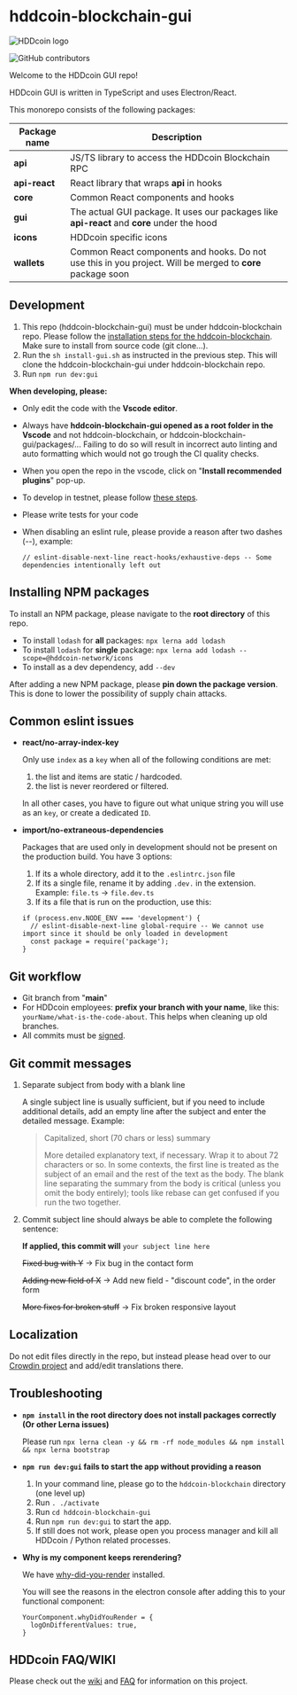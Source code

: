 # hddcoin-blockchain-gui

![HDDcoin logo](https://www.hddcoin.org/wp-content/uploads/2022/09/hddcoin-logo.svg)

![GitHub contributors](https://img.shields.io/github/contributors/HDDcoin-Network/hddcoin-blockchain-gui?logo=GitHub)

Welcome to the HDDcoin GUI repo!

HDDcoin GUI is written in TypeScript and uses Electron/React.

This monorepo consists of the following packages:

| Package name  | Description                                                                                                |
| ------------- | ---------------------------------------------------------------------------------------------------------- |
| **api**       | JS/TS library to access the HDDcoin Blockchain RPC                                                            |
| **api-react** | React library that wraps **api** in hooks                                                                  |
| **core**      | Common React components and hooks                                                                          |
| **gui**       | The actual GUI package. It uses our packages like **api-react** and **core** under the hood                |
| **icons**     | HDDcoin specific icons                                                                                        |
| **wallets**   | Common React components and hooks. Do not use this in you project. Will be merged to **core** package soon |

## Development

1. This repo (hddcoin-blockchain-gui) must be under hddcoin-blockchain repo. Please follow the [installation steps for the hddcoin-blockchain](https://github.com/HDDcoin-Network/hddcoin-blockchain/wiki/INSTALL#install-from-source). Make sure to install from source code (git clone...).
2. Run the `sh install-gui.sh` as instructed in the previous step. This will clone the hddcoin-blockchain-gui under hddcoin-blockchain repo.
3. Run `npm run dev:gui`

**When developing, please:**

- Only edit the code with the **Vscode editor**.
- Always have **hddcoin-blockchain-gui opened as a root folder in the Vscode** and not hddcoin-blockchain, or hddcoin-blockchain-gui/packages/... Failing to do so will result in incorrect auto linting and auto formatting which would not go trough the CI quality checks.
- When you open the repo in the vscode, click on "**Install recommended plugins**" pop-up.
- To develop in testnet, please follow [these steps](https://github.com/HDDcoin-Network/hddcoin-blockchain/wiki/How-to-connect-to-the-Testnet).
- Please write tests for your code
- When disabling an eslint rule, please provide a reason after two dashes (--), example:

  `// eslint-disable-next-line react-hooks/exhaustive-deps -- Some dependencies intentionally left out`

## Installing NPM packages

To install an NPM package, please navigate to the **root directory** of this repo.

- To install `lodash` for **all** packages: `npx lerna add lodash`
- To install `lodash` for **single** package: `npx lerna add lodash --scope=@hddcoin-network/icons`
- To install as a dev dependency, add `--dev`

After adding a new NPM package, please **pin down the package version**. This is done to lower the possibility of supply chain attacks.

## Common eslint issues

- **react/no-array-index-key**

  Only use `index` as a `key` when all of the following conditions are met:

  1.  the list and items are static / hardcoded.
  2.  the list is never reordered or filtered.

  In all other cases, you have to figure out what unique string you will use as an `key`, or create a dedicated `ID`.

- **import/no-extraneous-dependencies**

  Packages that are used only in development should not be present on the production build. You have 3 options:

  1. If its a whole directory, add it to the `.eslintrc.json` file
  2. If its a single file, rename it by adding `.dev.` in the extension. Example: `file.ts` -> `file.dev.ts`
  3. If its a file that is run on the production, use this:

  ```
  if (process.env.NODE_ENV === 'development') {
    // eslint-disable-next-line global-require -- We cannot use import since it should be only loaded in development
    const package = require('package');
  }
  ```

## Git workflow

- Git branch from "**main**"
- For HDDcoin employees: **prefix your branch with your name**, like this: `yourName/what-is-the-code-about`. This helps when cleaning up old branches.
- All commits must be [signed](https://docs.github.com/en/authentication/managing-commit-signature-verification/signing-commits).

## Git commit messages

1. Separate subject from body with a blank line

   A single subject line is usually sufficient, but if you need to include additional details, add an empty line after the subject and enter the detailed message. Example:

   > Capitalized, short (70 chars or less) summary
   >
   > More detailed explanatory text, if necessary. Wrap it to about 72
   > characters or so. In some contexts, the first line is treated as the
   > subject of an email and the rest of the text as the body. The blank
   > line separating the summary from the body is critical (unless you omit
   > the body entirely); tools like rebase can get confused if you run the
   > two together.

2. Commit subject line should always be able to complete the following sentence:

   **If applied, this commit will** `your subject line here`

   ~~Fixed bug with Y~~ -> Fix bug in the contact form

   ~~Adding new field of X~~ -> Add new field - "discount code", in the order form

   ~~More fixes for broken stuff~~ -> Fix broken responsive layout

## Localization

Do not edit files directly in the repo, but instead please head over to our [Crowdin project](https://hddcoin.crowdin.com/hddcoin-blockchain-gui) and add/edit translations there.

## Troubleshooting

- **`npm install` in the root directory does not install packages correctly (Or other Lerna issues)**

  Please run `npx lerna clean -y && rm -rf node_modules && npm install && npx lerna bootstrap`

- **`npm run dev:gui` fails to start the app without providing a reason**

  1. In your command line, please go to the `hddcoin-blockchain` directory (one level up)
  2. Run `. ./activate`
  3. Run `cd hddcoin-blockchain-gui`
  4. Run `npm run dev:gui` to start the app.
  5. If still does not work, please open you process manager and kill all HDDcoin / Python related processes.

- **Why is my component keeps rerendering?**

  We have [why-did-you-render](https://github.com/welldone-software/why-did-you-render) installed.

  You will see the reasons in the electron console after adding this to your functional component:

  ```
  YourComponent.whyDidYouRender = {
    logOnDifferentValues: true,
  }
  ```

## HDDcoin FAQ/WIKI

Please check out the [wiki](https://github.com/HDDcoin-Network/hddcoin-blockchain/wiki)
and [FAQ](https://github.com/HDDcoin-Network/hddcoin-blockchain/wiki/FAQ) for
information on this project.
